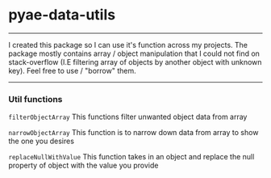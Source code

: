 # pyae-data-utils

***
I created this package so I can use it's function across my projects.
The package mostly contains array / object manipulation that I could not find on stack-overflow (I.E filtering array of objects by another object with unknown key). Feel free to use / "borrow" them.

***

### Util functions

`filterObjectArray`
This functions filter unwanted object data from array

`narrowObjectArray`
This function is to narrow down data from array to show the one you desires

`replaceNullWithValue` 
This function takes in an object and replace the null property of object with the value you provide

